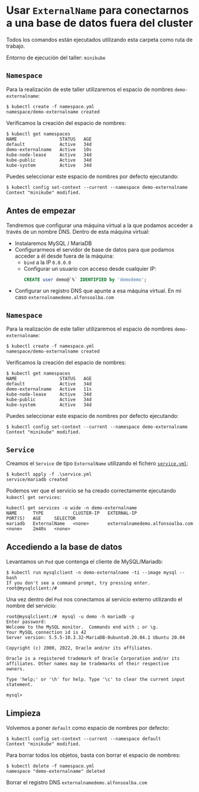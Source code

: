 # Usar `ExternalName` para conectarnos a una base de datos fuera del cluster

Todos los comandos están ejecutados utilizando esta carpeta como ruta de trabajo.

Entorno de ejecución del taller: `minikube`

## `Namespace`

Para la realización de este taller utilizaremos el espacio de nombres `demo-externalname`:

```shell
$ kubectl create -f namespace.yml
namespace/demo-externalname created
```

Verificamos la creación del espacio de nombres:

```shell
$ kubectl get namespaces
NAME                STATUS   AGE
default             Active   34d
demo-externalname   Active   10s
kube-node-lease     Active   34d
kube-public         Active   34d
kube-system         Active   34d
```

Puedes seleccionar este espacio de nombres por defecto ejecutando:

```shell
$ kubectl config set-context --current --namespace demo-externalname
Context "minikube" modified.
```
## Antes de empezar

Tendremos que configurar una máquina virtual a la que podamos acceder a través de un
nombre DNS. Dentro de esta máquina virtual:

* Instalaremos MySQL / MariaDB
* Configurarmeos el servidor de base de datos para que podamos acceder a él desde fuera de la máquina:
  * `bind` a la IP `0.0.0.0`
  * Configurar un usuario con acceso desde cualquier IP:
    ```sql
    CREATE user demo@`%` IDENTIFIED by 'demodemo';
    ```
* Configurar un registro DNS que apunte a esa máquina virtual. En mi caso `externalnamedemo.alfonsoalba.com`

## `Namespace`

Para la realización de este taller utilizaremos el espacio de nombres `demo-externalname`:

```shell
$ kubectl create -f namespace.yml
namespace/demo-externalname created
```

Verificamos la creación del espacio de nombres:

```shell
$ kubectl get namespaces
NAME                STATUS   AGE
default             Active   34d
demo-externalname   Active   11s
kube-node-lease     Active   34d
kube-public         Active   34d
kube-system         Active   34d
```

Puedes seleccionar este espacio de nombres por defecto ejecutando:

```shell
$ kubectl config set-context --current --namespace demo-externalname
Context "minikube" modified.
```


## `Service`

Creamos el `Service` de tipo `ExternalName` utilizando el fichero [`service.yml`](./service.yml):

```shell
$ kubectl apply -f .\service.yml   
service/mariadb created
```

Podemos ver que el servicio se ha creado correctamente ejecutando `kubectl get services`:

```shell
kubectl get services -o wide -n demo-externalname   
NAME      TYPE           CLUSTER-IP   EXTERNAL-IP                        PORT(S)   AGE     SELECTOR
mariadb   ExternalName   <none>       externalnamedemo.alfonsoalba.com   <none>    2m40s   <none>
```

## Accediendo a la base de datos

Levantamos un `Pod` que contenga el cliente de MySQL/Mariadb:

```shell
$ kubectl run mysqlclient -n demo-externalname -ti --image mysql -- bash
If you don't see a command prompt, try pressing enter.
root@mysqlclient:/#
```

Una vez dentro del `Pod` nos conectamos al servicio externo utilizando el nombre del servicio:

```shell
root@mysqlclient:/#  mysql -u demo -h mariadb -p
Enter password: 
Welcome to the MySQL monitor.  Commands end with ; or \g.
Your MySQL connection id is 42
Server version: 5.5.5-10.3.32-MariaDB-0ubuntu0.20.04.1 Ubuntu 20.04

Copyright (c) 2000, 2022, Oracle and/or its affiliates.

Oracle is a registered trademark of Oracle Corporation and/or its
affiliates. Other names may be trademarks of their respective
owners.

Type 'help;' or '\h' for help. Type '\c' to clear the current input statement.

mysql>
```

## Limpieza

Volvemos a poner `default` como espacio de nombres por defecto:

```shell
$ kubectl config set-context --current --namespace default
Context "minikube" modified.
```


Para borrar todos los objetos, basta con borrar el espacio de nombres:

```shell
$ kubectl delete -f namespace.yml
namespace "demo-externalname" deleted
```

Borrar el registro DNS `externalnamedemo.alfonsoalba.com`